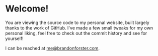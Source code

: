 # Welcome!
You are viewing the source code to my personal website, built largely thanks to the work of GitHub. I've made a few small tweaks for my own personal liking, feel free to check out the commit history and see for yourself!

I can be reached at me@brandonforster.com.